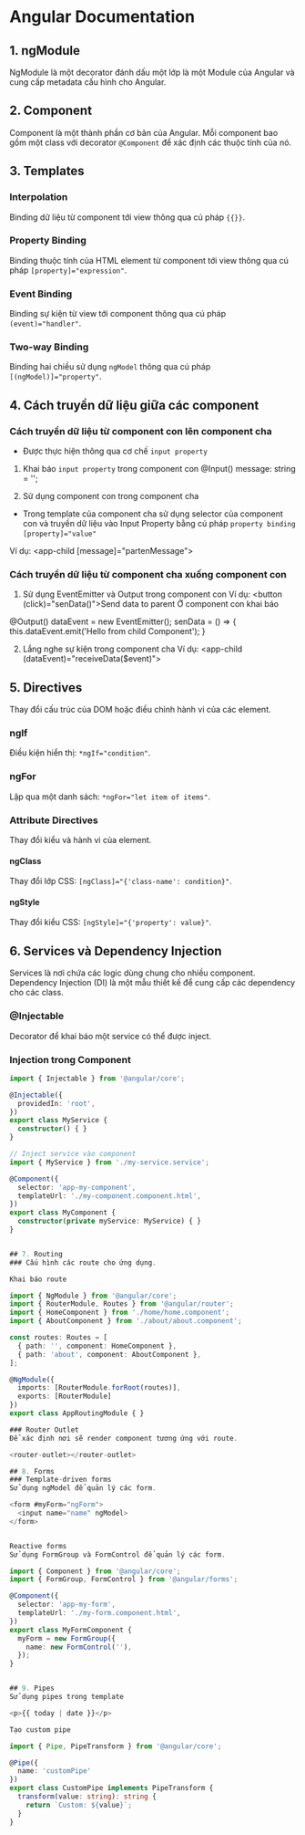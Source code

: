 # Angular Documentation

## 1. ngModule
NgModule là một decorator đánh dấu một lớp là một Module của Angular và cung cấp metadata cấu hình cho Angular.

## 2. Component
Component là một thành phần cơ bản của Angular. Mỗi component bao gồm một class với decorator `@Component` để xác định các thuộc tính của nó.

## 3. Templates
### Interpolation
Binding dữ liệu từ component tới view thông qua cú pháp `{{}}`.

### Property Binding
Binding thuộc tính của HTML element từ component tới view thông qua cú pháp `[property]="expression"`.

### Event Binding
Binding sự kiện từ view tới component thông qua cú pháp `(event)="handler"`.

### Two-way Binding
Binding hai chiều sử dụng `ngModel` thông qua cú pháp `[(ngModel)]="property"`.

## 4. Cách truyền dữ liệu giữa các component

### Cách truyền dữ liệu từ component con lên component cha
- Được thực hiện thông qua cơ chế  `input property`
1. Khai báo `input property` trong component con
@Input() message: string = '';

2. Sử dụng component con trong component cha
- Trong template của component cha sử dụng selector của component con và truyền dữ liệu vào Input Property bằng cú pháp `property binding` `[property]="value"`

Ví dụ: <app-child [message]="partenMessage"></app-child>

### Cách truyền dữ liệu từ component cha xuống component con
1. Sử dụng EventEmitter và Output trong component con
Ví dụ: <button (click)="senData()">Send data to parent</button>
Ở component con khai báo 

@Output() dataEvent = new EventEmitter<string>();
senData = () => {
  this.dataEvent.emit('Hello from child Component');
} 

2. Lắng nghe sự kiện trong component cha
Ví dụ: <app-child (dataEvent)="receiveData($event)"></app-child>


## 5. Directives
Thay đổi cấu trúc của DOM hoặc điều chỉnh hành vi của các element.

### ngIf
Điều kiện hiển thị: `*ngIf="condition"`.

### ngFor
Lặp qua một danh sách: `*ngFor="let item of items"`.

### Attribute Directives
Thay đổi kiểu và hành vi của element.

#### ngClass
Thay đổi lớp CSS: `[ngClass]="{'class-name': condition}"`.

#### ngStyle
Thay đổi kiểu CSS: `[ngStyle]="{'property': value}"`.

## 6. Services và Dependency Injection
Services là nơi chứa các logic dùng chung cho nhiều component. Dependency Injection (DI) là một mẫu thiết kế để cung cấp các dependency cho các class.

### @Injectable
Decorator để khai báo một service có thể được inject.

### Injection trong Component
```typescript
import { Injectable } from '@angular/core';

@Injectable({
  providedIn: 'root',
})
export class MyService {
  constructor() { }
}

// Inject service vào component
import { MyService } from './my-service.service';

@Component({
  selector: 'app-my-component',
  templateUrl: './my-component.component.html',
})
export class MyComponent {
  constructor(private myService: MyService) { }
}


## 7. Routing
### Cấu hình các route cho ứng dụng.

Khai báo route

import { NgModule } from '@angular/core';
import { RouterModule, Routes } from '@angular/router';
import { HomeComponent } from './home/home.component';
import { AboutComponent } from './about/about.component';

const routes: Routes = [
  { path: '', component: HomeComponent },
  { path: 'about', component: AboutComponent },
];

@NgModule({
  imports: [RouterModule.forRoot(routes)],
  exports: [RouterModule]
})
export class AppRoutingModule { }

### Router Outlet
Để xác định nơi sẽ render component tương ứng với route.

<router-outlet></router-outlet>

## 8. Forms
### Template-driven forms
Sử dụng ngModel để quản lý các form.

<form #myForm="ngForm">
  <input name="name" ngModel>
</form>


Reactive forms
Sử dụng FormGroup và FormControl để quản lý các form.

import { Component } from '@angular/core';
import { FormGroup, FormControl } from '@angular/forms';

@Component({
  selector: 'app-my-form',
  templateUrl: './my-form.component.html',
})
export class MyFormComponent {
  myForm = new FormGroup({
    name: new FormControl(''),
  });
}


## 9. Pipes
Sử dụng pipes trong template

<p>{{ today | date }}</p>

Tạo custom pipe

import { Pipe, PipeTransform } from '@angular/core';

@Pipe({
  name: 'customPipe'
})
export class CustomPipe implements PipeTransform {
  transform(value: string): string {
    return `Custom: ${value}`;
  }
}

